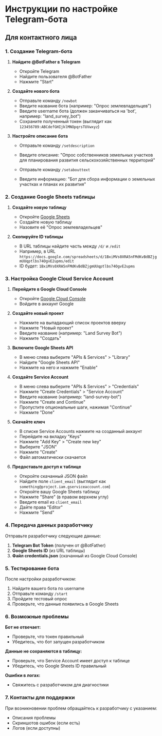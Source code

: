 # Инструкции по настройке Telegram-бота

## Для контактного лица

### 1. Создание Telegram-бота

1. **Найдите @BotFather в Telegram**
   - Откройте Telegram
   - Найдите пользователя @BotFather
   - Нажмите "Start"

2. **Создайте нового бота**
   - Отправьте команду `/newbot`
   - Введите название бота (например: "Опрос землевладельцев")
   - Введите username бота (должен заканчиваться на 'bot', например: "land_survey_bot")
   - Сохраните полученный токен (выглядит как `123456789:ABCdefGHIjklMNOpqrsTUVwxyz`)

3. **Настройте описание бота**
   - Отправьте команду `/setdescription`
   - Введите описание: "Опрос собственников земельных участков для планирования развития сельскохозяйственных территорий"
   
   - Отправьте команду `/setabouttext`
   - Введите информацию: "Бот для сбора информации о земельных участках и планах их развития"

### 2. Создание Google Sheets таблицы

1. **Создайте новую таблицу**
   - Откройте [Google Sheets](https://sheets.google.com)
   - Создайте новую таблицу
   - Назовите её "Опрос землевладельцев"

2. **Скопируйте ID таблицы**
   - В URL таблицы найдите часть между `/d/` и `/edit`
   - Например, в URL `https://docs.google.com/spreadsheets/d/1BxiMVs0XRA5nFMdKvBdBZjgmUUqptlbs74OgvE2upms/edit`
   - ID будет: `1BxiMVs0XRA5nFMdKvBdBZjgmUUqptlbs74OgvE2upms`

### 3. Настройка Google Cloud Service Account

1. **Перейдите в Google Cloud Console**
   - Откройте [Google Cloud Console](https://console.cloud.google.com/)
   - Войдите в аккаунт Google

2. **Создайте новый проект**
   - Нажмите на выпадающий список проектов вверху
   - Нажмите "Новый проект"
   - Введите название (например: "Land Survey Bot")
   - Нажмите "Создать"

3. **Включите Google Sheets API**
   - В меню слева выберите "APIs & Services" > "Library"
   - Найдите "Google Sheets API"
   - Нажмите на него и нажмите "Enable"

4. **Создайте Service Account**
   - В меню слева выберите "APIs & Services" > "Credentials"
   - Нажмите "Create Credentials" > "Service Account"
   - Введите название (например: "land-survey-bot")
   - Нажмите "Create and Continue"
   - Пропустите опциональные шаги, нажимая "Continue"
   - Нажмите "Done"

5. **Скачайте ключ**
   - В списке Service Accounts нажмите на созданный аккаунт
   - Перейдите на вкладку "Keys"
   - Нажмите "Add Key" > "Create new key"
   - Выберите "JSON"
   - Нажмите "Create"
   - Файл автоматически скачается

6. **Предоставьте доступ к таблице**
   - Откройте скачанный JSON файл
   - Найдите поле `client_email` (выглядит как `something@project.iam.gserviceaccount.com`)
   - Откройте вашу Google Sheets таблицу
   - Нажмите "Share" (в правом верхнем углу)
   - Введите email из `client_email`
   - Дайте права "Editor"
   - Нажмите "Send"

### 4. Передача данных разработчику

Отправьте разработчику следующие данные:

1. **Telegram Bot Token** (получен от @BotFather)
2. **Google Sheets ID** (из URL таблицы)
3. **Файл credentials.json** (скачанный из Google Cloud Console)

### 5. Тестирование бота

После настройки разработчиком:

1. Найдите вашего бота по username
2. Отправьте команду `/start`
3. Пройдите тестовый опрос
4. Проверьте, что данные появились в Google Sheets

### 6. Возможные проблемы

**Бот не отвечает:**
- Проверьте, что токен правильный
- Убедитесь, что бот запущен разработчиком

**Данные не сохраняются в таблицу:**
- Проверьте, что Service Account имеет доступ к таблице
- Убедитесь, что Google Sheets ID правильный

**Ошибки в логах:**
- Свяжитесь с разработчиком для диагностики

### 7. Контакты для поддержки

При возникновении проблем обращайтесь к разработчику с указанием:
- Описания проблемы
- Скриншотов ошибок (если есть)
- Логов (если доступны)
